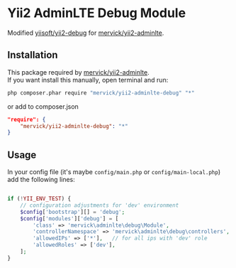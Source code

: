 # Yii2 AdminLTE Debug Module

Modified [yiisoft/yii2-debug](https://github.com/yiisoft/yii2-debug)  for [mervick/yii2-adminlte](https://github.com/mervick/yii2-adminlte).

## Installation

This package required by [mervick/yii2-adminlte](https://github.com/mervick/yii2-adminlte).   
If you want install this manually, open terminal and run:

```bash
php composer.phar require "mervick/yii2-adminlte-debug" "*"
```
or add to composer.json
```json
"require": {
    "mervick/yii2-adminlte-debug": "*"
}
```

## Usage

In your config file (it's maybe `config/main.php` or `config/main-local.php`) add the following lines:

```php

if (!YII_ENV_TEST) {
    // configuration adjustments for 'dev' environment
    $config['bootstrap'][] = 'debug';
    $config['modules']['debug'] = [
        'class' => 'mervick\adminlte\debug\Module',
        'controllerNamespace' => 'mervick\adminlte\debug\controllers',
        'allowedIPs' => ['*'],   // for all ips with 'dev' role
        'allowedRoles' => ['dev'],
    ];
}
```